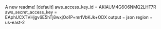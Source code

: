 A new readme!
[default]
aws_access_key_id = AKIAUM4G6O6NMQ2LHT7R
aws_secret_access_key = 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
output = json
region = us-east-2
